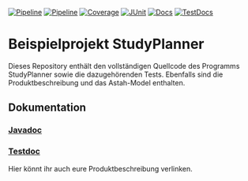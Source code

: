 <p>
    <a href="https://sopra-ci.cs.tu-dortmund.de/studyplanner/StudyPlanner-shadow.zip"><img alt="Pipeline" src="https://sopra-gitlab.cs.tu-dortmund.de/beispielprojekt/studyplanner/badges/master/pipeline.svg" /></a>
	 <a href="https://sopra-ci.cs.tu-dortmund.de/studyplanner/pmd/main.html"><img alt="Pipeline" src="https://img.shields.io/badge/pmd-0_warnings-success&color=success" /></a>
    <a href="https://sopra-ci.cs.tu-dortmund.de/studyplanner/coverage/"><img alt="Coverage" src="https://sopra-ci.cs.tu-dortmund.de/studyplanner/coverage.svg" /></a>
<!-- 	<a href="https://sopra.cs.tu-dortmund.de/bin/pmd.py?XXY=21A&GROUPNUMBER=4&PROJECT=2"><img alt="Pmd" src="https://sopra-ci.cs.tu-dortmund.de/studyplanner/pmd.svg" /></a>-->
	<a href="https://sopra-ci.cs.tu-dortmund.de/studyplanner/test/"><img alt="JUnit" src="https://sopra-ci.cs.tu-dortmund.de/studyplanner/junit.svg" /></a>
	<a href="https://sopra-ci.cs.tu-dortmund.de/studyplanner/checkstyle/main.html"><img alt="Docs" src="https://sopra-ci.cs.tu-dortmund.de/studyplanner/doc.svg" /></a>
	<a href="https://sopra-ci.cs.tu-dortmund.de/studyplanner/checkstyle/test.html"><img alt="TestDocs" src="https://sopra-ci.cs.tu-dortmund.de/studyplanner/testdoc.svg" /></a>
</p>


# Beispielprojekt StudyPlanner

Dieses Repository enthält den vollständigen Quellcode des Programms StudyPlanner sowie die dazugehörenden Tests.
Ebenfalls sind die Produktbeschreibung und das Astah-Model enthalten.

## Dokumentation

### [Javadoc](https://sopra-ci.cs.tu-dortmund.de/studyplanner/javadoc/)

### [Testdoc](https://sopra-ci.cs.tu-dortmund.de/studyplanner/testjavadoc/)

Hier könnt ihr auch eure Produktbeschreibung verlinken.
<!-- 

## PMD-Bericht

Wenn programmiert wird, vergesst nicht, regelmäßig den PMD-Bericht hier oder direkt in Eclipse zu überprüfen.

[PMD-Bericht](https://sopra.cs.tu-dortmund.de/bin/pmd.py?XXY=21A&GROUPNUMBER=4&PROJECT=2)
-->
